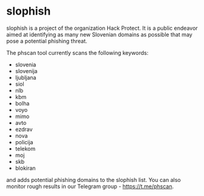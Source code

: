 # slophish
slophish is a project of the organization Hack Protect. It is a public endeavor aimed at identifying as many new Slovenian domains as possible that may pose a potential phishing threat.

The phscan tool currently scans the following keywords: 

- slovenia
- slovenija
- ljubljana
- siol
- nlb
- kbm
- bolha
- voyo
- mimo
- avto
- ezdrav
- nova
- policija
- telekom
- moj
- skb
- blokiran

and adds potential phishing domains to the slophish list.
You can also monitor rough results in our Telegram group - https://t.me/phscan. 

